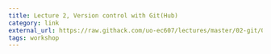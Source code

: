 ```yaml
---
title: Lecture 2, Version control with Git(Hub)
category: link
external_url: https://raw.githack.com/uo-ec607/lectures/master/02-git/02-Git.html#51
tags: workshop
---
```

